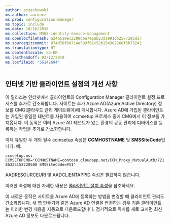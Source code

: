 ```yaml
---
author: aczechowski
ms.author: aaroncz
ms.prod: configuration-manager
ms.topic: include
ms.date: 10/16/2018
ms.collection: M365-identity-device-management
ms.openlocfilehash: a24a510ec2298dba7e1ab23da991cb2577295d27
ms.sourcegitcommit: 874d78f08714a509f61c52b154387268f5b73242
ms.translationtype: HT
ms.contentlocale: ko-KR
ms.lasthandoff: 02/12/2019
ms.locfileid: "56142694"
---
```

## <a name="bkmk_cmg"></a> 인터넷 기반 클라이언트 설정의 개선 사항
<!--1359181-->

이 릴리스는 인터넷에서 클라이언트의 Configuration Manager 클라이언트 설정 프로세스를 추가로 간소화합니다. 사이트는 추가 Azure AD(Azure Active Directory) 정보를 CMG(클라우드 관리 게이트웨이)에 게시합니다. Azure AD에 가입된 클라이언트는 가입된 동일한 테넌트를 사용하여 ccmsetup 프로세스 중에 CMG에서 이 정보를 가져옵니다. 이 동작은 여러 Azure AD 테넌트가 있는 환경의 공동 관리에 디바이스를 등록하는 작업을 추가로 간소화합니다. 

이제 유일한 두 개의 필수 ccmsetup 속성은 **CCMHOSTNAME** 및 **SMSSiteCode**입니다. 예:

`ccmsetup.msi CCMSETUPCMD="CCMHOSTNAME=contoso.cloudapp.net/CCM_Proxy_MutualAuth/72186325152220500 SMSSiteCode=PS1"`

AADRESOURCEURI 및 AADCLIENTAPPID 속성은 필요하지 않습니다.

이러한 속성에 대한 자세한 내용은 [클라이언트 설치 속성](/sccm/core/clients/deploy/about-client-installation-properties)을 참조하세요.

이 새로운 동작은 사이트를 Azure AD에 등록하는 방법을 변경할 때 클라이언트 관리도 간소화합니다. 새 앱 만들기와 같은 Azure AD 연결을 변경하는 경우 기존 클라이언트는 이러한 변경 내용을 자동으로 다운로드합니다. 정기적으로 위치를 새로 고치면 최신 Azure AD 정보도 다운로드됩니다.


